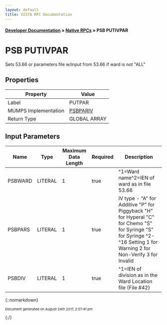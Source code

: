```yaml
---
layout: default
title: VISTA RPC Documentation
---
```


#### [Developer Documentation](../index) &#187; [Native RPCs](TableOfContents) &#187; PSB PUTIVPAR<br/>
# PSB PUTIVPAR

Sets 53.66 or parameters file w/input from 53.66 if ward is not "ALL"

## Properties

Property | Value
--- | ---
Label | PUTPAR
MUMPS Implementation | [PSBPARIV](http://code.osehra.org/dox/Routine_PSBPARIV_source.html)
Return Type | GLOBAL ARRAY


## Input Parameters

Name | Type | Maximum Data Length | Required | Description
--- | --- | --- | --- | ---
PSBWARD | LITERAL | 1 | true | ^1&#x3D;Ward name^2&#x3D;IEN of ward as in file 53.66
PSBPARS | LITERAL | 1 | true | IV type - &quot;A&quot; for Additive          &quot;P&quot; for Piggyback          &quot;H&quot; for Hyperal          &quot;C&quot; for Chemo          &quot;S&quot; for Syringe          &quot;S&quot; for Syringe ^2-^16 Setting     1 for Warning     2 for Non-Verify     3 for Invalid
PSBDIV | LITERAL | 1 | true | ^1&#x3D;IEN of division as in the Ward Location file (File #42)



{::nomarkdown} <br/><p style="font-size: 11px">Document generated on August 24th 2017, 2:57:41 pm</p>{:/}